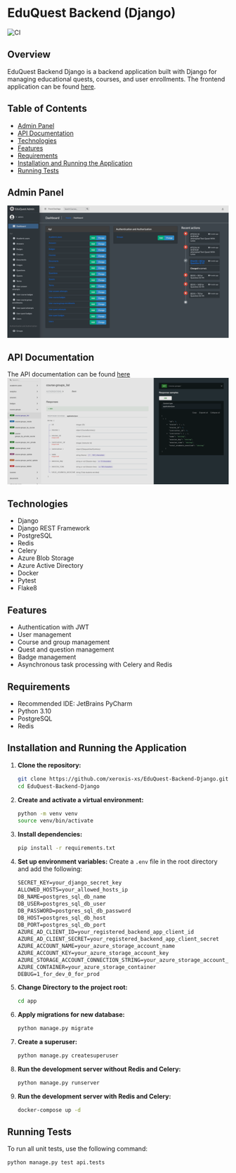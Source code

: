 # EduQuest Backend (Django)

![CI](https://github.com/xeroxis-xs/EduQuest-Backend-Django/actions/workflows/main_eduquest-backend.yml/badge.svg)

## Overview
EduQuest Backend Django is a backend application built with Django for managing educational quests, courses, and user enrollments.
The frontend application can be found [here](https://github.com/xeroxis-xs/EduQuest-Frontend-ReactJS).

## Table of Contents
- [Admin Panel](#admin-panel)
- [API Documentation](#api-documentation)
- [Technologies](#technologies)
- [Features](#features)
- [Requirements](#requirements)
- [Installation and Running the Application](#installation-and-running-the-application)
- [Running Tests](#running-tests)

## Admin Panel
![img.png](img.png)

## API Documentation
The API documentation can be found [here](https://eduquest-admin.azurewebsites.net/docs/)
![img_1.png](img_1.png)

## Technologies
- Django
- Django REST Framework
- PostgreSQL
- Redis
- Celery
- Azure Blob Storage
- Azure Active Directory
- Docker
- Pytest
- Flake8

## Features
- Authentication with JWT
- User management
- Course and group management
- Quest and question management
- Badge management
- Asynchronous task processing with Celery and Redis

## Requirements
- Recommended IDE: JetBrains PyCharm
- Python 3.10
- PostgreSQL
- Redis

## Installation and Running the Application

1. **Clone the repository:**
    ```bash
    git clone https://github.com/xeroxis-xs/EduQuest-Backend-Django.git
    cd EduQuest-Backend-Django
    ```

2. **Create and activate a virtual environment:**
    ```bash
    python -m venv venv
    source venv/bin/activate
    ```

3. **Install dependencies:**
    ```bash
    pip install -r requirements.txt
    ```

4. **Set up environment variables:**
    Create a `.env` file in the root directory and add the following:
    ```env
    SECRET_KEY=your_django_secret_key
    ALLOWED_HOSTS=your_allowed_hosts_ip
    DB_NAME=postgres_sql_db_name
    DB_USER=postgres_sql_db_user
    DB_PASSWORD=postgres_sql_db_password
    DB_HOST=postgres_sql_db_host
    DB_PORT=postgres_sql_db_port
    AZURE_AD_CLIENT_ID=your_registered_backend_app_client_id
    AZURE_AD_CLIENT_SECRET=your_registered_backend_app_client_secret
    AZURE_ACCOUNT_NAME=your_azure_storage_account_name
    AZURE_ACCOUNT_KEY=your_azure_storage_account_key
    AZURE_STORAGE_ACCOUNT_CONNECTION_STRING=your_azure_storage_account_connection_string
    AZURE_CONTAINER=your_azure_storage_container
    DEBUG=1_for_dev_0_for_prod
    ```

5. **Change Directory to the project root:**
    ```bash
    cd app
   ```

6. **Apply migrations for new database:**
    ```bash
    python manage.py migrate
    ```

7. **Create a superuser:**
    ```bash
    python manage.py createsuperuser
    ```

8. **Run the development server without Redis and Celery:**
    ```bash
    python manage.py runserver
    ```

9. **Run the development server with Redis and Celery:**
    ```bash
   docker-compose up -d
   ```

## Running Tests
To run all unit tests, use the following command:
```bash
python manage.py test api.tests
```